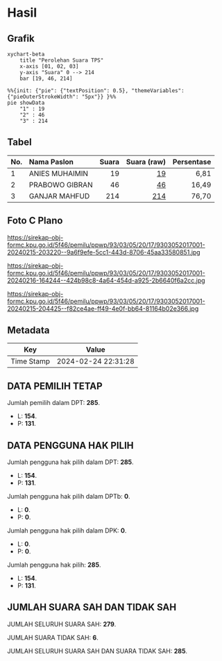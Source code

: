 # Hasil

## Grafik

```mermaid
xychart-beta
    title "Perolehan Suara TPS"
    x-axis [01, 02, 03]
    y-axis "Suara" 0 --> 214
    bar [19, 46, 214]
```

```mermaid
%%{init: {"pie": {"textPosition": 0.5}, "themeVariables": {"pieOuterStrokeWidth": "5px"}} }%%
pie showData
    "1" : 19
    "2" : 46
    "3" : 214
```

## Tabel

| No. | Nama Paslon    | Suara | Suara (raw) | Persentase |
|:--- |:-------------- | -----:| -----------:| ----------:|
| 1   | ANIES MUHAIMIN | 19    | [19][p-1]   | 6,81       |
| 2   | PRABOWO GIBRAN | 46    | [46][p-2]   | 16,49      |
| 3   | GANJAR MAHFUD  | 214   | [214][p-3]  | 76,70      |


[p-1]: https://github.com/gigit-pemilu/pemilu-2024-93-papua-selatan/blob/main/pilpres/hitung-suara/sub/93-papua-selatan/sub/03-mappi/sub/05-haju/sub/2017-paghai/sub/001-tps/sub/paslon-1.txt
[p-2]: https://github.com/gigit-pemilu/pemilu-2024-93-papua-selatan/blob/main/pilpres/hitung-suara/sub/93-papua-selatan/sub/03-mappi/sub/05-haju/sub/2017-paghai/sub/001-tps/sub/paslon-2.txt
[p-3]: https://github.com/gigit-pemilu/pemilu-2024-93-papua-selatan/blob/main/pilpres/hitung-suara/sub/93-papua-selatan/sub/03-mappi/sub/05-haju/sub/2017-paghai/sub/001-tps/sub/paslon-3.txt

## Foto C Plano

https://sirekap-obj-formc.kpu.go.id/5f46/pemilu/ppwp/93/03/05/20/17/9303052017001-20240215-203220--9a6f9efe-5cc1-443d-8706-45aa33580851.jpg

https://sirekap-obj-formc.kpu.go.id/5f46/pemilu/ppwp/93/03/05/20/17/9303052017001-20240216-164244--424b98c8-4a64-454d-a925-2b6640f6a2cc.jpg

https://sirekap-obj-formc.kpu.go.id/5f46/pemilu/ppwp/93/03/05/20/17/9303052017001-20240215-204425--f82ce4ae-ff49-4e0f-bb64-81164b02e366.jpg


## Metadata

| Key        | Value               |
| ---------- | ------------------- |
| Time Stamp | 2024-02-24 22:31:28 |


## DATA PEMILIH TETAP

Jumlah pemilih dalam DPT: **285**.
 * L: **154**.
 * P: **131**.

## DATA PENGGUNA HAK PILIH

Jumlah pengguna hak pilih dalam DPT: **285**.
 * L: **154**.
 * P: **131**.

Jumlah pengguna hak pilih dalam DPTb: **0**.
 * L: **0**.
 * P: **0**.

Jumlah pengguna hak pilih dalam DPK: **0**.
 * L: **0**.
 * P: **0**.

Jumlah pengguna hak pilih: **285**.
 * L: **154**.
 * P: **131**.

## JUMLAH SUARA SAH DAN TIDAK SAH

JUMLAH SELURUH SUARA SAH: **279**.

JUMLAH SUARA TIDAK SAH: **6**.

JUMLAH SELURUH SUARA SAH DAN SUARA TIDAK SAH: **285**.


